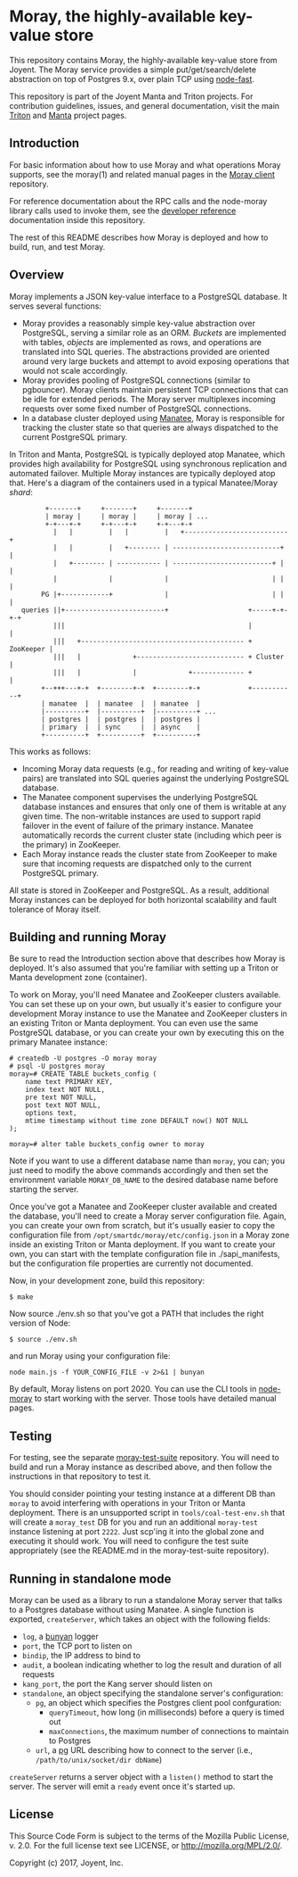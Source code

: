 <!--
    This Source Code Form is subject to the terms of the Mozilla Public
    License, v. 2.0. If a copy of the MPL was not distributed with this
    file, You can obtain one at http://mozilla.org/MPL/2.0/.
-->

<!--
    Copyright 2017, Joyent, Inc.
-->

# Moray, the highly-available key-value store

This repository contains Moray, the highly-available key-value store from
Joyent.  The Moray service provides a simple put/get/search/delete abstraction
on top of Postgres 9.x, over plain TCP using
[node-fast](https://github.com/joyent/node-fast).

This repository is part of the Joyent Manta and Triton projects. For
contribution guidelines, issues, and general documentation, visit the main
[Triton](http://github.com/joyent/triton) and
[Manta](http://github.com/joyent/manta) project pages.


## Introduction

For basic information about how to use Moray and what operations Moray supports,
see the moray(1) and related manual pages in the [Moray
client](https://github.com/joyent/node-moray/) repository.

For reference documentation about the RPC calls and the node-moray library calls
used to invoke them, see the [developer reference](./docs/index.md)
documentation inside this repository.

The rest of this README describes how Moray is deployed and how to build, run,
and test Moray.


## Overview

Moray implements a JSON key-value interface to a PostgreSQL database.  It serves
several functions:

* Moray provides a reasonably simple key-value abstraction over PostgreSQL,
  serving a similar role as an ORM.  _Buckets_ are implemented with tables,
  _objects_ are implemented as rows, and operations are translated into SQL
  queries.  The abstractions provided are oriented around very large buckets
  and attempt to avoid exposing operations that would not scale accordingly.
* Moray provides pooling of PostgreSQL connections (similar to pgbouncer).
  Moray clients maintain persistent TCP connections that can be idle for
  extended periods.  The Moray server multiplexes incoming requests over some
  fixed number of PostgreSQL connections.
* In a database cluster deployed using
  [Manatee](https://github.com/joyent/manatee), Moray is responsible for
  tracking the cluster state so that queries are always dispatched to the
  current PostgreSQL primary.

In Triton and Manta, PostgreSQL is typically deployed atop Manatee, which
provides high availability for PostgreSQL using synchronous replication and
automated failover.  Multiple Moray instances are typically deployed atop that.
Here's a diagram of the containers used in a typical Manatee/Moray _shard_:

             +-------+     +-------+     +-------+
             | moray |     | moray |     | moray | ...          
             +-+---+-+     +-+---+-+     +-+---+-+              
               |   |         |   |         |   +--------------------------+
               |   |         |   +-------- | ---------------------------+ |
               |   +-------- | ----------- | -------------------------+ | |
               |             |             |                          | | |
            PG |+------------+             |                          | | |
       queries ||+-------------------------+                    +-----+-+-+-+
               |||                                              |           |
               |||   +----------------------------------------- + ZooKeeper |
               |||   |             +--------------------------- + Cluster   |
               |||   |             |             +------------- +           |
            +--+++---+-+  +--------+-+  +--------+-+            +-----------+
            | manatee  |  | manatee  |  | manatee  |  
            |----------+  |----------+  |----------+ ...
            | postgres |  | postgres |  | postgres |  
            | primary  |  | sync     |  | async    |
            +----------+  +----------+  +----------+  

This works as follows:

* Incoming Moray data requests (e.g., for reading and writing of key-value
  pairs) are translated into SQL queries against the underlying PostgreSQL
  database.
* The Manatee component supervises the underlying PostgreSQL database instances
  and ensures that only one of them is writable at any given time.  The
  non-writable instances are used to support rapid failover in the event of
  failure of the primary instance.  Manatee automatically records the current
  cluster state (including which peer is the primary) in ZooKeeper.
* Each Moray instance reads the cluster state from ZooKeeper to make sure that
  incoming requests are dispatched only to the current PostgreSQL primary.

All state is stored in ZooKeeper and PostgreSQL.  As a result, additional
Moray instances can be deployed for both horizontal scalability and fault
tolerance of Moray itself.


## Building and running Moray

Be sure to read the Introduction section above that describes how Moray is
deployed.  It's also assumed that you're familiar with setting up a Triton or
Manta development zone (container).

To work on Moray, you'll need Manatee and ZooKeeper clusters available.  You can
set these up on your own, but usually it's easier to configure your development
Moray instance to use the Manatee and ZooKeeper clusters in an existing Triton
or Manta deployment.  You can even use the same PostgreSQL database, or you can
create your own by executing this on the primary Manatee instance:

    # createdb -U postgres -O moray moray
    # psql -U postgres moray
    moray=# CREATE TABLE buckets_config (
        name text PRIMARY KEY,
        index text NOT NULL,
        pre text NOT NULL,
        post text NOT NULL,
        options text,
        mtime timestamp without time zone DEFAULT now() NOT NULL
    );

    moray=# alter table buckets_config owner to moray

Note if you want to use a different database name than `moray`, you can; you
just need to modify the above commands accordingly and then set the environment
variable `MORAY_DB_NAME` to the desired database name before starting the
server.

Once you've got a Manatee and ZooKeeper cluster available and created the
database, you'll need to create a Moray server configuration file.  Again, you
can create your own from scratch, but it's usually easier to copy the
configuration file from `/opt/smartdc/moray/etc/config.json` in a Moray zone
inside an existing Triton or Manta deployment.  If you want to create your own,
you can start with the template configuration file in ./sapi\_manifests, but the
configuration file properties are currently not documented.

Now, in your development zone, build this repository:

    $ make

Now source ./env.sh so that you've got a PATH that includes the right version of
Node:

    $ source ./env.sh

and run Moray using your configuration file:

    node main.js -f YOUR_CONFIG_FILE -v 2>&1 | bunyan

By default, Moray listens on port 2020.  You can use the CLI tools in
[node-moray](https://github.com/joyent/node-moray) to start working with the
server.  Those tools have detailed manual pages.


## Testing

For testing, see the separate
[moray-test-suite](https://github.com/joyent/moray-test-suite) repository.  You
will need to build and run a Moray instance as described above, and then follow
the instructions in that repository to test it.

You should consider pointing your testing instance at a different DB than
`moray` to avoid interfering with operations in your Triton or Manta deployment.
There is an unsupported script in `tools/coal-test-env.sh` that will create a
`moray_test` DB for you and run an additional `moray-test` instance listening at
port `2222`.  Just scp'ing it into the global zone and executing it should work.
You will need to configure the test suite appropriately (see the README.md in
the moray-test-suite repository).

## Running in standalone mode

Moray can be used as a library to run a standalone Moray server that talks to a
Postgres database without using Manatee. A single function is exported,
`createServer`, which takes an object with the following fields:

- `log`, a [bunyan](https://github.com/trentm/node-bunyan) logger
- `port`, the TCP port to listen on
- `bindip`, the IP address to bind to
- `audit`, a boolean indicating whether to log the result and duration of all
  requests
- `kang_port`, the port the Kang server should listen on
- `standalone`, an object specifying the standalone server's configuration:
    * `pg`, an object which specifies the Postgres client pool confguration:
        - `queryTimeout`, how long (in milliseconds) before a query is timed out
        - `maxConnections`, the maximum number of connections to maintain
          to Postgres
    * `url`, a [pg](https://github.com/brianc/node-postgres) URL describing how
      to connect to the server (i.e., `/path/to/unix/socket/dir dbName`)

`createServer` returns a server object with a `listen()` method to start the
server. The server will emit a `ready` event once it's started up.

## License

This Source Code Form is subject to the terms of the Mozilla Public License, v.
2.0.  For the full license text see LICENSE, or http://mozilla.org/MPL/2.0/.

Copyright (c) 2017, Joyent, Inc.
